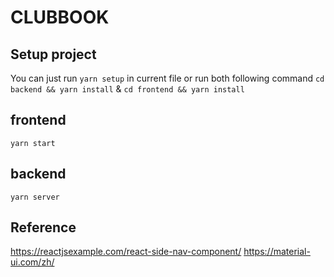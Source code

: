 # CLUBBOOK

## Setup project
You can just run 
`yarn setup` 
in current file or run both following command
`cd backend && yarn install` & `cd frontend && yarn install`

## frontend
`yarn start`

## backend
`yarn server`

## Reference
https://reactjsexample.com/react-side-nav-component/
https://material-ui.com/zh/
